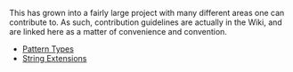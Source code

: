 This has grown into a fairly large project with many different areas one can contribute to. As such, contribution guidelines are actually in the Wiki, and are linked here as a matter of convenience and convention.

 * [Pattern Types](https://github.com/Entomy/Stringier/wiki/Contributing-Pattern-Types)
 * [String Extensions](https://github.com/Entomy/Stringier/wiki/Contributing-String-Extensions)
